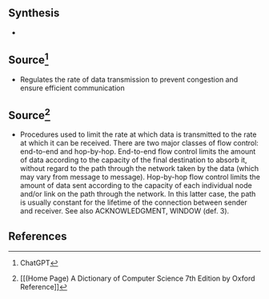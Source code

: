 ## Synthesis
- 
## Source[^1]
- Regulates the rate of data transmission to prevent congestion and ensure efficient communication

## Source[^2]
- Procedures used to limit the rate at which data is transmitted to the rate at which it can be received. There are two major classes of flow control: end-to-end and hop-by-hop. End-to-end flow control limits the amount of data according to the capacity of the final destination to absorb it, without regard to the path through the network taken by the data (which may vary from message to message). Hop-by-hop flow control limits the amount of data sent according to the capacity of each individual node and/or link on the path through the network. In this latter case, the path is usually constant for the lifetime of the connection between sender and receiver. See also ACKNOWLEDGMENT, WINDOW (def. 3).
## References

[^1]: ChatGPT
[^2]: [[(Home Page) A Dictionary of Computer Science 7th Edition by Oxford Reference]]